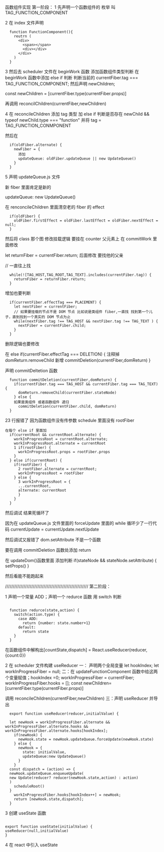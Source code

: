 函数组件实现
第一阶段：
1 先声明一个函数组件的 枚举 叫 TAG_FUNCTION_COMPONENT

2 在 index 文件声明

```
  function FunctionComponent(){
    reutrn (
      <div>
        <span></span>
        <div></div>
      </div>
    )
  }
```

3 然后去 scheduler 文件在 beginWork 函数 添加函数组件类型判断
在 beginWork 函数中添加 else if 判断 判断当前的 currentFiber.tag === TAG_FUNCTION_COMPONENT; 然后声明 newChildren;

const newChildren = [currentFiber.type(currentFiber.props)]

再调用 reconcilChildren(currentFiber,newChildren)

4 在 reconcileChildren 添加 tag 类型 加 else if 判断是否存在 newChild && typeof newChild.type === "function"
并将 tag = TAG_FUNCTION_CONMPONENT

然后在

```
  if(oldFiber.alternate) {
    newFiber = {
      添加
      updateQueue: oldFiber.updateQueue || new UpdateQueue()
    }
  }
```

5 声明 updateQueue.js 文件

新 fiber 里面肯定是新的

updateQueue: new UpdateQueue()

在 renconcileChildren 里面清空老的 fiber 的 effect

```
  if(oldFiber) {
    oldFiber.firstEffect = oldFiber.lastEffect = oldFiber.nextEffect = null;
  }
```

然后将 class 那个图
修改挂载逻辑 要挂在 counter 父元素上
在 commitWork 里面修改

let returnFiber = currentFiber.return;
后面修改
要找他的父亲

// 一直往上找

```
  while(![TAG_HOST,TAG_ROOT,TAG_TEXT].includes(currentFiber.tag)) {
    returnFiber = returnFiber.return;
  }
```

增加也要判断

```
  if(currentFiber.effectTag === PLACEMENT) {
    let nextFiber = currentFiber;
    // 如果要挂载的节点不是 DOM 节点 比如说是类组件 fiber,一直找 找到第一个儿子，直到找到一个真实的 DOM 节点为止
    while(nextFiber.tag !== TAG_HOST && nextFiber.tag !== TAG_TEXT ) {
      nextFiber = currentFiber.child;
    }
  }
```

删除逻辑也要修改

在 else if(currentFiber.effectTag === DELETION) {
注释掉 domReturn.removeChild
新增 commitDeletion(currentFiber,domReturn)
}

声明 commitDeltetion 函数

```
  function commitDeletion(currentFiber,domReturn) {
    if(currentFiber.tag === TAG_HOST && currentFiber.tag === TAG_TEXT) {
      domReturn.removeChild(currentFiber.stateNode)
    } else {
    如果是类组件 或者函数组件 递归
      commitDeletion(currentFiber.child, domReturn)
  }
```

23 行报错了 因为函数组件没有传参数
schedule 里面没有 rootFiber

```
在每个 else if 里面加
  if(currentRoot && currentRoot.alternate) {
    workInProgressRoot = currentRoot.alternate;
    workInProgressRoot.alternate = currentRoot
    1 if(rootFiber) {
      workInProgressRoot.props = rootFiber.props
    }
  } else if(currentRoot) {
    if(rootFiber) {
      2 rootFiber.alternate = currentRoot;
      workInProgressRoot = rootFiber
    } else {
      3 workInProgressRoot = {
      ...currentRoot,
      alternate: currentRoot
      }
    }
  }
```

然后调试 结果死循环了

因为在 updateQueue.js 文件里面的 forceUpdate 里面的 while 循环少了一行代码
currentUpdate = currentUpdate.nextUpdate

然后调试又报错了 dom.setAttribute 不是一个函数

要在调用 commitDeletion 函数处添加 return

在 updateDom()函数里面 添加判断
if(stateNode && stateNode.setAttribute) {
setProps()
}

然后看能不能跑起来

//////////////////////////////////////////////////////
第二阶段：

1 声明一个常量 ADD；声明一个 redurce 函数
用 switch 判断

```

  function redurce(state,action) {
    switch(action.type) {
      case ADD:
        return {number: state.number+1}
      default:
        return state
    }
  }

```

在函数组件中解构出[countState,dispatch] = React.useReducer(reducer,{count:0})

2 在 scheduler 文件构建 useReducer
一： 声明两个全局变量 let hookIndex; let workInProgressFiber = null;
二：在 updateFunctionComponent 函数中给这两个变量赋值；hookIndex =0; workInProgressFiber = currentFiber;
workInProgressFiber.hooks = [];
const newChildren=[currentFiber.type(currentFiber.props)]

调用 reconcileChildren(currentFiber,newChildren)
三：声明 useReducer 并导出

```
  export function useReducer(reducer,initialValue) {

  let newHook = workInProgressFiber.alternate && workInProgressFiber.alternate.hooks && workInProgressFiber.alternate.hooks[hookIndex];
    if(newHook) {
      newHook.state = newHook.updateQueue.forceUpdate(newHook.state)
    } else {
      newHook = {
        state: initialValue,
        updateQueue:new UpdateQueue()
      }
    }
  const dispatch = (action) => {
  newHook.updateQueue.enqueueUpdate(
  new Update(reducer? reducer(newHook.state,action) : action)
  )
    scheduleRoot()
  }
    workInProgressFiber.hooks[hookIndex++] = newHook;
    return [newHook.state,dispatch];
  }
```

3 创建 useState 函数

```

export function useState(initialValue) {
useReducer(null,initialValue)
}

```

4 在 react 中引入 useState
